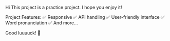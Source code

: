 Hi
This project is a practice project.
I hope you enjoy it!

Project Features:
✅ Responsive
✅ API handling
✅ User-friendly interface
✅ Word pronunciation
✅ And more...

Good luuuuck! 🚀
